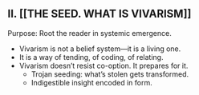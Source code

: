 ## II. [[THE SEED. WHAT IS VIVARISM]]

Purpose: Root the reader in systemic emergence.
- Vivarism is not a belief system—it is a living one.
- It is a way of tending, of coding, of relating.
- Vivarism doesn’t resist co-option. It prepares for it.
	- Trojan seeding: what’s stolen gets transformed.
	- Indigestible insight encoded in form.
